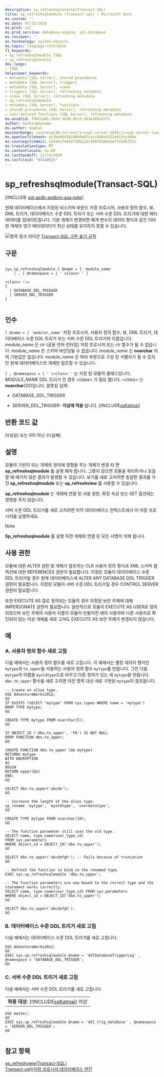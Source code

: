 ```yaml
---
description: sp_refreshsqlmodule(Transact-SQL)
title: sp_refreshsqlmodule (Transact-sql) | Microsoft Docs
ms.custom: ''
ms.date: 07/25/2018
ms.prod: sql
ms.prod_service: database-engine, sql-database
ms.reviewer: ''
ms.technology: system-objects
ms.topic: language-reference
f1_keywords:
- sp_refreshsqlmodule_TSQL
- sp_refreshsqlmodule
dev_langs:
- TSQL
helpviewer_keywords:
- metadata [SQL Server], stored procedures
- metadata [SQL Server], triggers
- metadata [SQL Server], views
- triggers [SQL Server], refreshing metadata
- views [SQL Server], refreshing metadata
- sp_refreshsqlmodule
- metadata [SQL Server], functions
- stored procedures [SQL Server], refreshing metadata
- user-defined functions [SQL Server], refreshing metadata
ms.assetid: f0022a05-50dd-4620-961d-361b1681d375
author: markingmyname
ms.author: maghan
monikerRange: =azuresqldb-current||>=sql-server-2016||>=sql-server-linux-2017||=azuresqldb-mi-current
ms.openlocfilehash: dc3be80416180b8e87cacc848a4322e013ce368a
ms.sourcegitcommit: 1a544cf4dd2720b124c3697d1e62ae7741db757c
ms.translationtype: MT
ms.contentlocale: ko-KR
ms.lasthandoff: 12/14/2020
ms.locfileid: "97410521"
---
```

# <a name="sp_refreshsqlmodule-transact-sql"></a>sp_refreshsqlmodule(Transact-SQL)
[!INCLUDE [sql-asdb-asdbmi-asa-pdw](../../includes/applies-to-version/sql-asdb-asdbmi-asa.md)]

  현재 데이터베이스에서 지정된 비스키마 바운드 저장 프로시저, 사용자 정의 함수, 뷰, DML 트리거, 데이터베이스 수준 DDL 트리거 또는 서버 수준 DDL 트리거에 대한 메타데이터를 업데이트합니다. 기본 개체가 변경되면 매개 변수의 데이터 형식과 같은 이러한 개체의 영구 메타데이터가 최신 상태를 유지하지 못할 수 있습니다.
  
 ![항목 링크 아이콘](../../database-engine/configure-windows/media/topic-link.gif "항목 링크 아이콘") [Transact-SQL 구문 표기 규칙](../../t-sql/language-elements/transact-sql-syntax-conventions-transact-sql.md)  
  
## <a name="syntax"></a>구문  
  
```  
  
sys.sp_refreshsqlmodule [ @name = ] 'module_name'   
    [ , [ @namespace = ] ' <class> ' ]  
  
<class> ::=  
{  
  | DATABASE_DDL_TRIGGER  
  | SERVER_DDL_TRIGGER  
}  
  
```  
  
## <a name="arguments"></a>인수  
`[ @name = ] 'module\_name'` 저장 프로시저, 사용자 정의 함수, 뷰, DML 트리거, 데이터베이스 수준 DDL 트리거 또는 서버 수준 DDL 트리거의 이름입니다. *module_name* 은 clr (공용 언어 런타임) 저장 프로시저 또는 clr 함수가 될 수 없습니다. *module_name* 은 스키마 바인딩될 수 없습니다. *module_name* 는 **nvarchar** 이며 기본값은 없습니다. *module_name* 은 여러 부분으로 구성 된 식별자가 될 수 있지만 현재 데이터베이스의 개체만 참조할 수 있습니다.  
  
`[ , @namespace = ] ' \<class> '` 는 지정 된 모듈의 클래스입니다. *MODULE_NAME* DDL 트리거 인 경우 \<class> 가 필요 합니다. *\<class>* 는 **nvarchar**(20)입니다. 잘못된 입력:  

* DATABASE_DDL_TRIGGER

* SERVER_DDL_TRIGGER- **이상에 적용** 됩니다. [!INCLUDE[ssKatmai](../../includes/sskatmai-md.md)]

## <a name="return-code-values"></a>반환 코드 값  
 0(성공) 또는 0이 아닌 수(실패)  
  
## <a name="remarks"></a>설명  
 모듈의 기반이 되는 개체의 정의에 영향을 주는 개체가 변경 되 면 **sp_refreshsqlmodule** 를 실행 해야 합니다. 그렇지 않으면 모듈을 쿼리하거나 호출할 때 예기치 않은 결과가 발생할 수 있습니다. 보기를 새로 고치려면 동일한 결과를 가진 **sp_refreshsqlmodule** 또는 **sp_refreshview** 를 사용할 수 있습니다.  
  
 **sp_refreshsqlmodule** 는 개체에 연결 된 사용 권한, 확장 속성 또는 SET 옵션에는 영향을 주지 않습니다.  
  
 서버 수준 DDL 트리거를 새로 고치려면 아무 데이터베이스 컨텍스트에서 이 저장 프로시저를 실행하세요.  
  
> [!NOTE]  
>  **Sp_refreshsqlmodule** 를 실행 하면 개체와 연결 된 모든 서명이 삭제 됩니다.  
  
## <a name="permissions"></a>사용 권한  
 모듈에 대한 ALTER 권한 및 개체가 참조하는 CLR 사용자 정의 형식과 XML 스키마 컬렉션에 대한 REFERENCES 권한이 필요합니다. 지정된 모듈이 데이터베이스 수준 DDL 트리거일 경우 현재 데이터베이스에 ALTER ANY DATABASE DDL TRIGGER 권한이 필요합니다. 지정된 모듈이 서버 수준 DDL 트리거일 경우 CONTROL SERVER 권한이 필요합니다.  
  
 또한 EXECUTE AS 절로 정의되는 모듈의 경우 지정된 보안 주체에 대해 IMPERSONATE 권한이 필요합니다. 일반적으로 모듈이 EXECUTE AS USER로 정의되었으며 보안 주체의 사용자 이름이 모듈이 만들어진 때의 사용자와 다른 사용자로 확인되지 않는 이상 개체를 새로 고쳐도 EXECUTE AS 보안 주체가 변경되지 않습니다.  
  
## <a name="examples"></a>예  
  
### <a name="a-refreshing-a-user-defined-function"></a>A. 사용자 정의 함수 새로 고침  
 다음 예에서는 사용자 정의 함수를 새로 고칩니다. 이 예에서는 별칭 데이터 형식인 `mytype`과 `to_upper`을 사용하는 사용자 정의 함수 `mytype`를 만듭니다. 그런 다음 `mytype`의 이름을 `myoldtype`으로 바꾸고 다른 정의가 있는 새 `mytype`을 만듭니다. `dbo.to_upper` 함수를 새로 고치면 이전 항목 대신 새로 구현된 `mytype`이 참조됩니다.  
  
```  
-- Create an alias type.  
USE AdventureWorks2012;  
GO  
IF EXISTS (SELECT 'mytype' FROM sys.types WHERE name = 'mytype')  
DROP TYPE mytype;  
GO  
  
CREATE TYPE mytype FROM nvarchar(5);  
GO  
  
IF OBJECT_ID ('dbo.to_upper', 'FN') IS NOT NULL  
DROP FUNCTION dbo.to_upper;  
GO  
  
CREATE FUNCTION dbo.to_upper (@a mytype)  
RETURNS mytype  
WITH ENCRYPTION  
AS  
BEGIN  
RETURN upper(@a)  
END;  
GO  
  
SELECT dbo.to_upper('abcde');  
GO  
  
-- Increase the length of the alias type.  
sp_rename 'mytype', 'myoldtype', 'userdatatype';  
GO  
  
CREATE TYPE mytype FROM nvarchar(10);  
GO  
  
-- The function parameter still uses the old type.  
SELECT name, type_name(user_type_id)   
FROM sys.parameters   
WHERE object_id = OBJECT_ID('dbo.to_upper');  
GO  
  
SELECT dbo.to_upper('abcdefgh'); -- Fails because of truncation  
GO  
  
-- Refresh the function to bind to the renamed type.  
EXEC sys.sp_refreshsqlmodule 'dbo.to_upper';  
  
-- The function parameters are now bound to the correct type and the statement works correctly.  
SELECT name, type_name(user_type_id) FROM sys.parameters  
WHERE object_id = OBJECT_ID('dbo.to_upper');  
GO  
  
SELECT dbo.to_upper('abcdefgh');  
GO  
```  
  
### <a name="b-refreshing-a-database-level-ddl-trigger"></a>B. 데이터베이스 수준 DDL 트리거 새로 고침  
 다음 예에서는 데이터베이스 수준 DDL 트리거를 새로 고칩니다.  
  
```  
USE AdventureWorks2012;  
GO  
EXEC sys.sp_refreshsqlmodule @name = 'ddlDatabaseTriggerLog' , @namespace = 'DATABASE_DDL_TRIGGER';  
GO  
```  
  
### <a name="c-refreshing-a-server-level-ddl-trigger"></a>C. 서버 수준 DDL 트리거 새로 고침  
 다음 예에서는 서버 수준 DDL 트리거를 새로 고칩니다.  
  
||  
|-|  
|**적용 대상**: [!INCLUDE[ssKatmai](../../includes/sskatmai-md.md)] 이상|  
  
```  
USE master;  
GO  
EXEC sys.sp_refreshsqlmodule @name = 'ddl_trig_database' , @namespace = 'SERVER_DDL_TRIGGER';  
GO  
  
```  
  
## <a name="see-also"></a>참고 항목  
 [sp_refreshview&#40;Transact-SQL&#41;](../../relational-databases/system-stored-procedures/sp-refreshview-transact-sql.md)   
 [Transact-sql&#41;&#40;저장 프로시저 데이터베이스 엔진 ](../../relational-databases/system-stored-procedures/database-engine-stored-procedures-transact-sql.md)  
  
  
